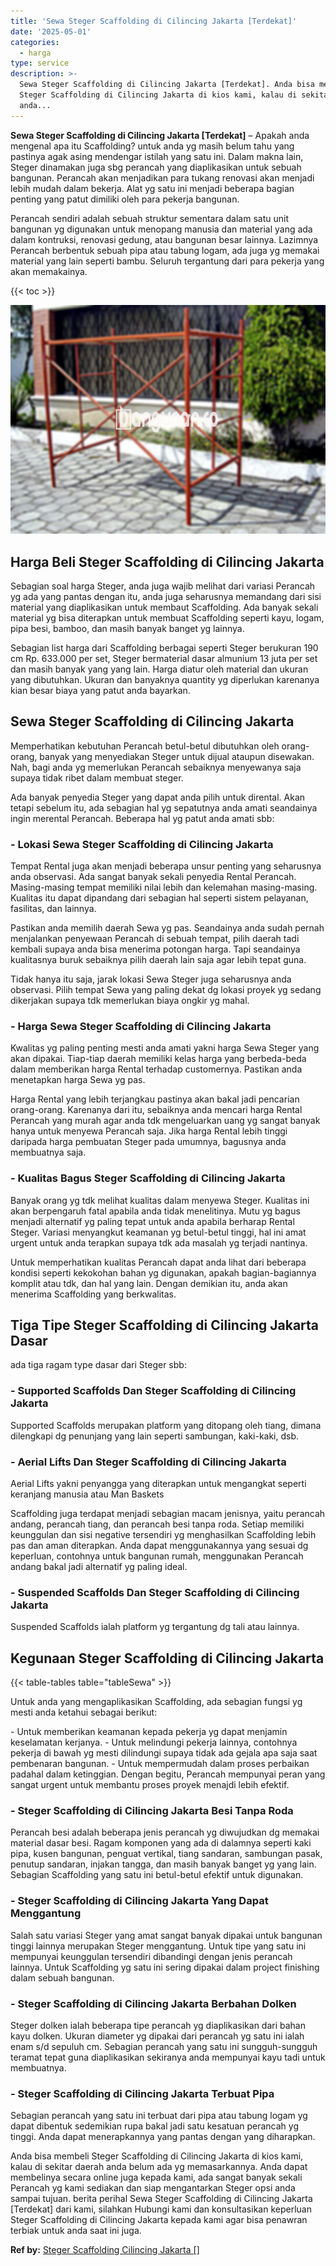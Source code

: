 ```yaml
---
title: 'Sewa Steger Scaffolding di Cilincing Jakarta [Terdekat]'
date: '2025-05-01'
categories:
  - harga
type: service
description: >-
  Sewa Steger Scaffolding di Cilincing Jakarta [Terdekat]. Anda bisa membeli
  Steger Scaffolding di Cilincing Jakarta di kios kami, kalau di sekitar daerah
  anda...
---
```


**Sewa Steger Scaffolding di Cilincing Jakarta \[Terdekat\]** – Apakah anda mengenal apa itu Scaffolding? untuk anda yg masih belum tahu yang pastinya agak asing mendengar istilah yang satu ini. Dalam makna lain, Steger dinamakan juga sbg perancah yang diaplikasikan untuk sebuah bangunan. Perancah akan menjadikan para tukang renovasi akan menjadi lebih mudah dalam bekerja. Alat yg satu ini menjadi beberapa bagian penting yang patut dimiliki oleh para pekerja bangunan.

Perancah sendiri adalah sebuah struktur sementara dalam satu unit bangunan yg digunakan untuk menopang manusia dan material yang ada dalam kontruksi, renovasi gedung, atau bangunan besar lainnya. Lazimnya Perancah berbentuk sebuah pipa atau tabung logam, ada juga yg memakai material yang lain seperti bambu. Seluruh tergantung dari para pekerja yang akan memakainya.

{{< toc >}}

![Sewa Steger Scaffolding di Cilincing Jakarta [Terdekat]](/images/sewa-scaffolding-steger-19.png)

## Harga Beli Steger Scaffolding di Cilincing Jakarta

Sebagian soal harga Steger, anda juga wajib melihat dari variasi Perancah yg ada yang pantas dengan itu, anda juga seharusnya memandang dari sisi material yang diaplikasikan untuk membaut Scaffolding. Ada banyak sekali material yg bisa diterapkan untuk membuat Scaffolding seperti kayu, logam, pipa besi, bamboo, dan masih banyak banget yg lainnya.

Sebagian list harga dari Scaffolding berbagai seperti Steger berukuran 190 cm Rp. 633.000 per set, Steger bermaterial dasar almunium 13 juta per set dan masih banyak yang yang lain. Harga diatur oleh material dan ukuran yang dibutuhkan. Ukuran dan banyaknya quantity yg diperlukan karenanya kian besar biaya yang patut anda bayarkan.

## Sewa Steger Scaffolding di Cilincing Jakarta

Memperhatikan kebutuhan Perancah betul-betul dibutuhkan oleh orang-orang, banyak yang menyediakan Steger untuk dijual ataupun disewakan. Nah, bagi anda yg memerlukan Perancah sebaiknya menyewanya saja supaya tidak ribet dalam membuat steger.

Ada banyak penyedia Steger yang dapat anda pilih untuk dirental. Akan tetapi sebelum itu, ada sebagian hal yg sepatutnya anda amati seandainya ingin merental Perancah. Beberapa hal yg patut anda amati sbb:

### \- Lokasi Sewa Steger Scaffolding di Cilincing Jakarta

Tempat Rental juga akan menjadi beberapa unsur penting yang seharusnya anda observasi. Ada sangat banyak sekali penyedia Rental Perancah. Masing-masing tempat memiliki nilai lebih dan kelemahan masing-masing. Kualitas itu dapat dipandang dari sebagian hal seperti sistem pelayanan, fasilitas, dan lainnya.

Pastikan anda memilih daerah Sewa yg pas. Seandainya anda sudah pernah menjalankan penyewaan Perancah di sebuah tempat, pilih daerah tadi kembali supaya anda bisa menerima potongan harga. Tapi seandainya kualitasnya buruk sebaiknya pilih daerah lain saja agar lebih tepat guna.

Tidak hanya itu saja, jarak lokasi Sewa Steger juga seharusnya anda observasi. Pilih tempat Sewa yang paling dekat dg lokasi proyek yg sedang dikerjakan supaya tdk memerlukan biaya ongkir yg mahal.

### \- Harga Sewa Steger Scaffolding di Cilincing Jakarta

Kwalitas yg paling penting mesti anda amati yakni harga Sewa Steger yang akan dipakai. Tiap-tiap daerah memiliki kelas harga yang berbeda-beda dalam memberikan harga Rental terhadap customernya. Pastikan anda menetapkan harga Sewa yg pas.

Harga Rental yang lebih terjangkau pastinya akan bakal jadi pencarian orang-orang. Karenanya dari itu, sebaiknya anda mencari harga Rental Perancah yang murah agar anda tdk mengeluarkan uang yg sangat banyak hanya untuk menyewa Perancah saja. Jika harga Rental lebih tinggi daripada harga pembuatan Steger pada umumnya, bagusnya anda membuatnya saja.

### \- Kualitas Bagus Steger Scaffolding di Cilincing Jakarta

Banyak orang yg tdk melihat kualitas dalam menyewa Steger. Kualitas ini akan berpengaruh fatal apabila anda tidak menelitinya. Mutu yg bagus menjadi alternatif yg paling tepat untuk anda apabila berharap Rental Steger. Variasi menyangkut keamanan yg betul-betul tinggi, hal ini amat urgent untuk anda terapkan supaya tdk ada masalah yg terjadi nantinya.

Untuk memperhatikan kualitas Perancah dapat anda lihat dari beberapa kondisi seperti kekokohan bahan yg digunakan, apakah bagian-bagiannya komplit atau tdk, dan hal yang lain. Dengan demikian itu, anda akan menerima Scaffolding yang berkwalitas.

## Tiga Tipe Steger Scaffolding di Cilincing Jakarta Dasar

ada tiga ragam type dasar dari Steger sbb:

### \- Supported Scaffolds Dan Steger Scaffolding di Cilincing Jakarta

Supported Scaffolds merupakan platform yang ditopang oleh tiang, dimana dilengkapi dg penunjang yang lain seperti sambungan, kaki-kaki, dsb.

### \- Aerial Lifts Dan Steger Scaffolding di Cilincing Jakarta

Aerial Lifts yakni penyangga yang diterapkan untuk mengangkat seperti keranjang manusia atau Man Baskets

Scaffolding juga terdapat menjadi sebagian macam jenisnya, yaitu perancah andang, perancah tiang, dan perancah besi tanpa roda. Setiap memiliki keunggulan dan sisi negative tersendiri yg menghasilkan Scaffolding lebih pas dan aman diterapkan. Anda dapat menggunakannya yang sesuai dg keperluan, contohnya untuk bangunan rumah, menggunakan Perancah andang bakal jadi alternatif yg paling ideal.

### \- Suspended Scaffolds Dan Steger Scaffolding di Cilincing Jakarta

Suspended Scaffolds ialah platform yg tergantung dg tali atau lainnya.

## Kegunaan Steger Scaffolding di Cilincing Jakarta

{{< table-tables table="tableSewa" >}}

Untuk anda yang mengaplikasikan Scaffolding, ada sebagian fungsi yg mesti anda ketahui sebagai berikut:

\- Untuk memberikan keamanan kepada pekerja yg dapat menjamin keselamatan kerjanya. - Untuk melindungi pekerja lainnya, contohnya pekerja di bawah yg mesti dilindungi supaya tidak ada gejala apa saja saat pembenaran bangunan. - Untuk mempermudah dalam proses perbaikan padahal dalam ketinggian. Dengan begitu, Perancah mempunyai peran yang sangat urgent untuk membantu proses proyek menajdi lebih efektif.

### \- Steger Scaffolding di Cilincing Jakarta Besi Tanpa Roda

Perancah besi adalah beberapa jenis perancah yg diwujudkan dg memakai material dasar besi. Ragam komponen yang ada di dalamnya seperti kaki pipa, kusen bangunan, penguat vertikal, tiang sandaran, sambungan pasak, penutup sandaran, injakan tangga, dan masih banyak banget yg yang lain. Sebagian Scaffolding yang satu ini betul-betul efektif untuk digunakan.

### \- Steger Scaffolding di Cilincing Jakarta Yang Dapat Menggantung

Salah satu variasi Steger yang amat sangat banyak dipakai untuk bangunan tinggi lainnya merupakan Steger menggantung. Untuk tipe yang satu ini mempunyai keunggulan tersendiri dibandingi dengan jenis perancah lainnya. Untuk Scaffolding yg satu ini sering dipakai dalam project finishing dalam sebuah bangunan.

### \- Steger Scaffolding di Cilincing Jakarta Berbahan Dolken

Steger dolken ialah beberapa tipe perancah yg diaplikasikan dari bahan kayu dolken. Ukuran diameter yg dipakai dari perancah yg satu ini ialah enam s/d sepuluh cm. Sebagian perancah yang satu ini sungguh-sungguh teramat tepat guna diaplikasikan sekiranya anda mempunyai kayu tadi untuk membuatnya.

### \- Steger Scaffolding di Cilincing Jakarta Terbuat Pipa

Sebagian perancah yang satu ini terbuat dari pipa atau tabung logam yg dapat dibentuk sedemikian rupa bakal jadi satu kesatuan perancah yg tinggi. Anda dapat menerapkannya yang pantas dengan yang diharapkan.

Anda bisa membeli Steger Scaffolding di Cilincing Jakarta di kios kami, kalau di sekitar daerah anda belum ada yg memasarkannya. Anda dapat membelinya secara online juga kepada kami, ada sangat banyak sekali Perancah yg kami sediakan dan siap mengantarkan Steger opsi anda sampai tujuan. berita perihal Sewa Steger Scaffolding di Cilincing Jakarta \[Terdekat\] dari kami, silahkan Hubungi kami dan konsultasikan keperluan Steger Scaffolding di Cilincing Jakarta kepada kami agar bisa penawran terbiak untuk anda saat ini juga.

**Ref by:** [Steger Scaffolding Cilincing Jakarta []](https://id.wikipedia.org/wiki/Steger)
